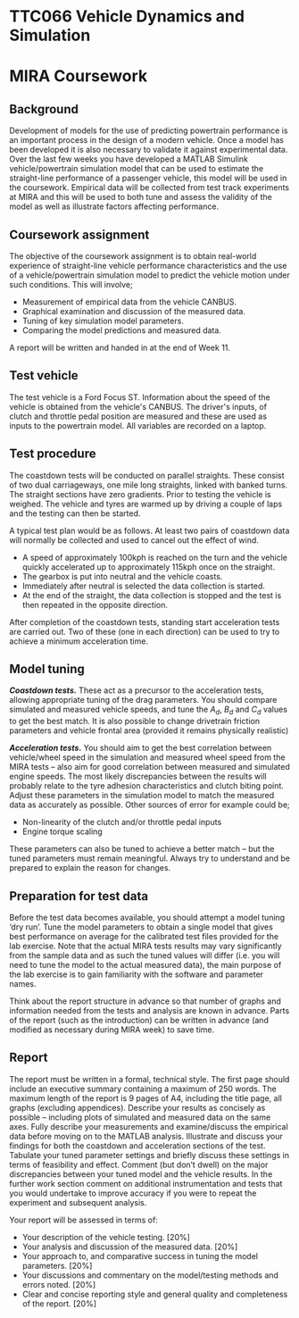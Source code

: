 
# TTC066 Vehicle Dynamics and Simulation

# MIRA Coursework

## Background

Development of models for the use of predicting powertrain performance is an important process in the design of a modern vehicle. Once a model has been developed it is also necessary to validate it against experimental data. Over the last few weeks you have developed a MATLAB Simulink vehicle/powertrain simulation model that can be used to estimate the straight-line performance of a passenger vehicle, this model will be used in the coursework. Empirical data will be collected from test track experiments at MIRA and this will be used to both tune and assess the validity of the model as well as illustrate factors affecting performance.

## Coursework assignment

The objective of the coursework assignment is to obtain real-world experience of straight-line vehicle performance characteristics and the use of a vehicle/powertrain simulation model to predict the vehicle motion under such conditions. This will involve;

* Measurement of empirical data from the vehicle CANBUS.
* Graphical examination and discussion of the measured data.
* Tuning of key simulation model parameters.
* Comparing the model predictions and measured data.

A report will be written and handed in at the end of Week 11.

## Test vehicle

The test vehicle is a Ford Focus ST.  Information about the speed of the vehicle is obtained from the vehicle's CANBUS. The driver's inputs,  of clutch and throttle pedal position are measured and these are used as inputs to the powertrain model. All variables are recorded on a laptop.

## Test procedure

The coastdown tests will be conducted on parallel straights. These consist of two dual carriageways, one mile long straights, linked with banked turns. The straight sections have zero gradients. Prior to testing the vehicle is weighed. The vehicle and tyres are warmed up by driving a couple of laps and the testing can then be started.

A typical test plan would be as follows. At least two pairs of coastdown data will normally be collected and used to cancel out the effect of wind.

* A speed of approximately 100kph is reached on the turn and the vehicle quickly accelerated up to approximately 115kph once on the straight.
* The gearbox is put into neutral and the vehicle coasts.
* Immediately after neutral is selected the data collection is started.
* At the end of the straight, the data collection is stopped and the test is then repeated in the opposite direction.

After completion of the coastdown tests, standing start acceleration tests are carried out. Two of these (one in each direction) can be used to try to achieve a minimum acceleration time.

## Model tuning

 ***Coastdown tests.*** These act as a precursor to the acceleration tests, allowing appropriate tuning of the drag parameters. You should compare simulated and measured vehicle speeds, and tune the $A_d$, $B_d$ and $C_d$ values to get the best match. It is also possible to change drivetrain friction parameters and vehicle frontal area (provided it remains physically realistic)

***Acceleration tests.*** You should aim to get the best correlation between vehicle/wheel speed in the simulation and measured wheel speed from the MIRA tests – also aim for good correlation between measured and simulated engine speeds. The most likely discrepancies between the results will probably relate to the tyre adhesion characteristics and clutch biting point. Adjust these parameters in the simulation model to match the measured data as accurately as possible. Other sources of error for example could be;

* Non-linearity of the clutch and/or throttle pedal inputs
* Engine torque scaling

These parameters can also be tuned to achieve a better match – but the tuned parameters must remain meaningful. Always try to understand and be prepared to explain the reason for changes.

## Preparation for test data

Before the test data becomes available, you should attempt a model tuning ‘dry run’. Tune the model parameters to obtain a single model that gives best performance on average for the calibrated test files provided for the lab exercise. Note that the actual MIRA tests results may vary significantly from the sample data and as such the tuned values will differ (i.e. you will need to tune the model to the actual measured data), the main purpose of the lab exercise is to gain familiarity with the software and parameter names.

Think about the report structure in advance so that number of graphs and information needed from the tests and analysis are known in advance. Parts of the report (such as the introduction) can be written in advance (and modified as necessary during MIRA week) to save time.

## Report

The report must be written in a formal, technical style. The first page should include an executive summary containing a maximum of 250 words. The maximum length of the report is 9 pages of A4, including the title page, all graphs (excluding appendices). Describe your results as concisely as possible – including plots of simulated and measured data on the same axes. Fully describe your measurements and examine/discuss the empirical data before moving on to the MATLAB analysis. Illustrate and discuss your findings for both the coastdown and acceleration sections of the test. Tabulate your tuned parameter settings and briefly discuss these settings in terms of feasibility and effect. Comment (but don’t dwell) on the major discrepancies between your tuned model and the vehicle results. In the further work section comment on additional instrumentation and tests that you would undertake to improve accuracy if you were to repeat the experiment and subsequent analysis.

Your report will be assessed in terms of:

* Your description of the vehicle testing. [20%]
* Your analysis and discussion of the measured data.  [20%]
* Your approach to, and comparative success in tuning the model parameters. [20%]
* Your discussions and commentary on the model/testing methods and errors noted. [20%]
* Clear and concise reporting style and general quality and completeness of the report. [20%]